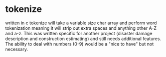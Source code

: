 # tokenize 
 written in c
 tokenize will take a variable size char array and perform word tokenization meaning it will strip out extra spaces and anything other
 A-Z and a-z.  This was written specific for another project (disaster damage description and construction estimating) and still needs 
 additional features. The ability to deal with numbers (0-9) would be a "nice to have" but not necessary.
